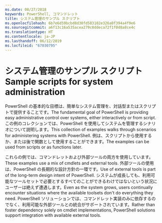 ```yaml
---
ms.date: 08/27/2018
keywords: PowerShell, コマンドレット
title: システム管理のサンプル スクリプト
ms.openlocfilehash: 6b7e6d59bcbd8d30fd583102e326a8f394a4f9e6
ms.sourcegitcommit: a6f13c16a535acea279c0ddeca72f1f0d8a8ce4c
ms.translationtype: HT
ms.contentlocale: ja-JP
ms.lasthandoff: 06/12/2019
ms.locfileid: "67030795"
---
```

# <a name="sample-scripts-for-system-administration"></a><span data-ttu-id="674f6-103">システム管理のサンプル スクリプト</span><span class="sxs-lookup"><span data-stu-id="674f6-103">Sample scripts for system administration</span></span>

<span data-ttu-id="674f6-104">PowerShell の基本的な目標は、簡単なシステム管理を、対話型またはスクリプトで提供することです。</span><span class="sxs-lookup"><span data-stu-id="674f6-104">The fundamental goal of PowerShell is providing easy administrative control over systems, either interactively or from script.</span></span> <span data-ttu-id="674f6-105">この例のコレクションでは、PowerShell を使用してシステムを管理するシナリオについて説明します。</span><span class="sxs-lookup"><span data-stu-id="674f6-105">This collection of examples walks through scenarios for administering systems with PowerShell.</span></span> <span data-ttu-id="674f6-106">例は、スクリプトから使用するか、または後で関数として使用することができます。</span><span class="sxs-lookup"><span data-stu-id="674f6-106">The examples can be used from scripts or as functions later.</span></span>

<span data-ttu-id="674f6-107">これらの例では、コマンドレットおよび外部ツールの両方を使用しています。</span><span class="sxs-lookup"><span data-stu-id="674f6-107">These examples use a mix of cmdlets and external tools.</span></span> <span data-ttu-id="674f6-108">外部ツールの使用は、PowerShell の長期的な設計方針の一環です。</span><span class="sxs-lookup"><span data-stu-id="674f6-108">Use of external tools is part of the long-term design intent of PowerShell.</span></span> <span data-ttu-id="674f6-109">システムが成長しても、利用可能なツールセットで必要とするすべてのことができるわけではないという状況にユーザーは絶えず遭遇します。</span><span class="sxs-lookup"><span data-stu-id="674f6-109">Even as the system grows, users continually encounter situations where the available toolsets don't do everything they need.</span></span> <span data-ttu-id="674f6-110">PowerShell ソリューションでは、コマンドレット実装のみに依存するのでなく、利用可能な外部ツールとの統合がサポートされています。</span><span class="sxs-lookup"><span data-stu-id="674f6-110">Rather than foster dependency solely on cmdlet implementations, PowerShell solutions support integration with available external tools.</span></span>
